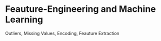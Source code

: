 # Feauture-Engineering and Machine Learning
Outliers, Missing Values, Encoding, Feauture Extraction
